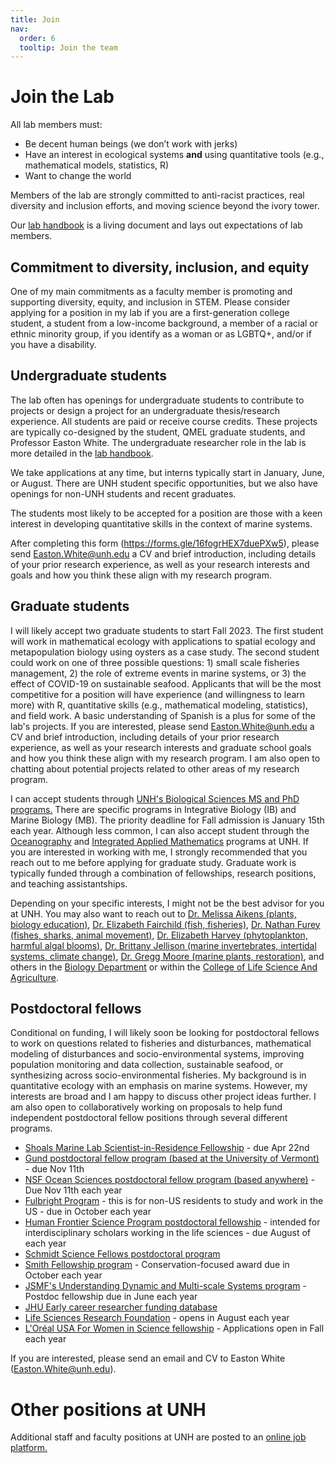 ```yaml
---
title: Join
nav:
  order: 6
  tooltip: Join the team
---
```


# <i class="fas join"></i>Join the Lab


All lab members must:
- Be decent human beings (we don’t work with jerks) 
- Have an interest in ecological systems **and** using quantitative tools (e.g., mathematical models, statistics, R)
- Want to change the world

Members of the lab are strongly committed to anti-racist practices, real diversity and inclusion efforts, and moving science beyond the ivory tower.

Our [lab handbook](https://github.com/QuantMarineEcoLab/lab-onboarding/blob/main/qmel-onboarding.md) is a living document and lays out expectations of lab members. 

## Commitment to diversity, inclusion, and equity

One of my main commitments as a faculty member is promoting and supporting diversity, equity, and inclusion in STEM. Please consider applying for a position in my lab if you are a first-generation college student, a student from a low-income background, a member of a racial or ethnic minority group, if you identify as a woman or as LGBTQ+, and/or if you have a disability.



## Undergraduate students

The lab often has openings for undergraduate students to contribute to projects or design a project for an undergraduate thesis/research experience. All students are paid or receive course credits. These projects are typically co-designed by the student, QMEL graduate students, and Professor Easton White. The undergraduate researcher role in the lab is more detailed in the [lab handbook](https://github.com/QuantMarineEcoLab/lab-onboarding/blob/main/qmel-onboarding.md#being-a-successful-undergraduate-researcher).

We take applications at any time, but interns typically start in January, June, or August. There are UNH student specific opportunities, but we also have openings for non-UNH students and recent graduates.

The students most likely to be accepted for a position are those with a keen interest in developing quantitative skills in the context of marine systems.

After completing this form (https://forms.gle/16fogrHEX7duePXw5), please send <Easton.White@unh.edu> a CV and brief introduction, including details of your prior research experience, as well as your research interests and goals and how you think these align with my research program.


## Graduate students

I will likely accept two graduate students to start Fall 2023. The first student will work in mathematical ecology with applications to spatial ecology and metapopulation biology using oysters as a case study. The second student could work on one of three possible questions: 1) small scale fisheries management, 2) the role of extreme events in marine systems, or 3) the effect of COVID-19 on sustainable seafood. Applicants that will be the most competitive for a position will have experience (and willingness to learn more) with R, quantitative skills (e.g., mathematical modeling, statistics), and field work. A basic understanding of Spanish is a plus for some of the lab's projects. If you are interested, please send <Easton.White@unh.edu> a CV and brief introduction, including details of your prior research experience, as well as your research interests and graduate school goals and how you think these align with my research program. I am also open to chatting about potential projects related to other areas of my research program. 

I can accept students through [UNH's Biological Sciences MS and PhD programs.](https://colsa.unh.edu/biological-sciences) There are specific programs in Integrative Biology (IB) and Marine Biology (MB). The priority deadline for Fall admission is January 15th each year. Although less common, I can also accept student through the [Oceanography](https://ceps.unh.edu/earth-sciences/academics) and [Integrated Applied Mathematics](https://ceps.unh.edu/integrated-applied-mathematics/academics) programs at UNH. If you are interested in working with me, I strongly recommended that you reach out to me before applying for graduate study. Graduate work is typically funded through a combination of fellowships, research positions, and teaching assistantships. 

Depending on your specific interests, I might not be the best advisor for you at UNH. You may also want to reach out to [Dr. Melissa Aikens (plants, biology education)](https://colsa.unh.edu/person/melissa-aikens), [Dr. Elizabeth Fairchild (fish, fisheries)](https://colsa.unh.edu/person/elizabeth-fairchild), [Dr. Nathan Furey (fishes, sharks, animal movement)](https://colsa.unh.edu/person/nathan-furey), [Dr. Elizabeth Harvey (phytoplankton, harmful algal blooms)](https://colsa.unh.edu/person/elizabeth-harvey), [Dr. Brittany Jellison (marine invertebrates, intertidal systems, climate change)](https://colsa.unh.edu/person/brittany-jellison), [Dr. Gregg Moore (marine plants, restoration)](https://colsa.unh.edu/person/gregg-moore), and others in the [Biology Department](https://colsa.unh.edu/biological-sciences/people) or within the [College of Life Science And Agriculture](https://colsa.unh.edu/). 


## Postdoctoral fellows

Conditional on funding, I will likely soon be looking for postdoctoral fellows to work on questions related to fisheries and disturbances, mathematical modeling of disturbances and socio-environmental systems, improving population monitoring and data collection, sustainable seafood, or synthesizing across socio-environmental fisheries. My background is in quantitative ecology with an emphasis on marine systems. However, my interests are broad and I am happy to discuss other project ideas further. I am also open to collaboratively working on proposals to help fund independent postdoctoral fellow positions through several different programs.

- [Shoals Marine Lab Scientist-in-Residence Fellowship](https://www.shoalsmarinelaboratory.org/sirf) - due Apr 22nd
- [Gund postdoctoral fellow program (based at the University of Vermont)](http://go.uvm.edu/nia9k) - due Nov 11th
- [NSF Ocean Sciences postdoctoral fellow program (based anywhere)](https://beta.nsf.gov/funding/opportunities/ocean-sciences-postdoctoral-research-fellowships-oce-prf-0) - Due Nov 11th each year
- [Fulbright Program](https://us.fulbrightonline.org/) - this is for non-US residents to study and work in the US - due in October each year
- [Human Frontier Science Program postdoctoral fellowship](https://www.hfsp.org/funding/hfsp-funding/postdoctoral-fellowships) - intended for interdisciplinary scholars working in the life sciences - due August of each year
- [Schmidt Science Fellows postdoctoral program](https://schmidtsciencefellows.org/selection/)
- [Smith Fellowship program](https://conbio.org/mini-sites/smith-fellows) - Conservation-focused award due in October each year
- [JSMF's Understanding Dynamic and Multi-scale Systems program](https://www.jsmf.org/apply/fellowship/) - Postdoc fellowship due in June each year
- [JHU Early career researcher funding database](https://research.jhu.edu/rdt/funding-opportunities/early-career/) 
- [Life Sciences Research Foundation](https://lsrf.org/apply/) - opens in August each year
- [L'Oréal USA For Women in Science fellowship](https://www.loreal.com/en/usa/pages/group/fwis/) - Applications open in Fall each year

If you are interested, please send an email and CV to Easton White (<Easton.White@unh.edu>). 





# Other positions at UNH

Additional staff and faculty positions at UNH are posted to an [online job platform.](https://jobs.usnh.edu/) 

